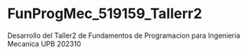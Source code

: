 # FunProgMec_519159_Tallerr2
Desarrollo del Taller2 de Fundamentos de Programacion para Ingenieria Mecanica UPB 202310

